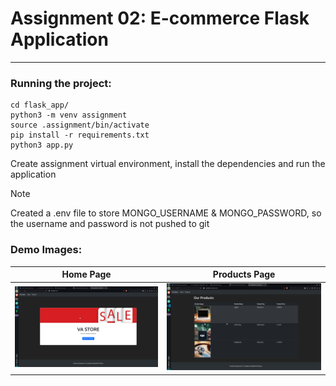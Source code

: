 # Assignment 02: E-commerce Flask Application
---

### Running the project:

```
cd flask_app/
python3 -m venv assignment
source .assignment/bin/activate
pip install -r requirements.txt
python3 app.py
```
Create assignment virtual environment, install the dependencies and run the application

> [!NOTE]  
> Created a .env file to store MONGO_USERNAME & MONGO_PASSWORD, so the username and password is not pushed to git



### Demo Images:

Home Page | Products Page
------------ | ------------- 
![Home Page](demo/HomePage.png) | ![Products Page](demo/ProductsPage.png)